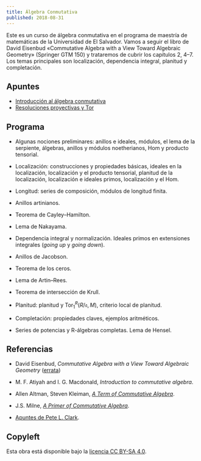 ```yaml
---
title: Álgebra Conmutativa
published: 2018-08-31
---
```


Este es un curso de álgebra conmutativa en el programa de maestría
de matemáticas de la Universidad de El Salvador. Vamos a seguir el libro
de David Eisenbud «Commutative Algebra with a View Toward Algebraic Geometry»
(Springer GTM 150) y trataremos de cubrir los capítulos 2, 4–7. Los temas
principales son localización, dependencia integral, planitud y completación.


## Apuntes

* <a href="algebra-conmutativa.pdf" class="pdf-link">Introducción al álgebra conmutativa</a>
* <a href="resoluciones-y-tor.pdf" class="pdf-link">Resoluciones proyectivas y Tor</a>


## Programa

* Algunas nociones preliminares: anillos e ideales, módulos, el lema de
  la serpiente, álgebras, anillos y módulos noetherianos, Hom y producto
  tensorial.

* Localización: construcciones y propiedades básicas, ideales en
  la localización, localización y el producto tensorial, planitud de
  la localización, localización e ideales primos, localización y el Hom.

* Longitud: series de composición, módulos de longitud finita.

* Anillos artinianos.

* Teorema de Cayley–Hamilton.

* Lema de Nakayama.

* Dependencia integral y normalización. Ideales primos en extensiones integrales
  (*going up* y *going down*).

* Anillos de Jacobson.

* Teorema de los ceros.

* Lema de Artin–Rees.

* Teorema de intersección de Krull.

* Planitud: planitud y $\operatorname{Tor}_1^R (R/\mathfrak{a},M)$, criterio
  local de planitud.

* Completación: propiedades claves, ejemplos aritméticos.

* Series de potencias y R-álgebras completas. Lema de Hensel.


## Referencias

* David Eisenbud, *Commutative Algebra with a View Toward Algebraic Geometry*
  (<a href="https://www.msri.org/people/members/de/corr2-3.pdf" class="pdf-link">errata</a>)

* M. F. Atiyah and I. G. Macdonald, *Introduction to commutative algebra*.

* Allen Altman, Steven Kleiman,
  *<a href="https://web.mit.edu/18.705/www/12Nts-2up.pdf" class="pdf-link">A Term of Commutative Algebra</a>*.

* J.S. Milne, *[A Primer of Commutative Algebra](https://www.jmilne.org/math/)*.

* <a href="http://alpha.math.uga.edu/~pete/integral2015.pdf" class="pdf-link">Apuntes de Pete L. Clark</a>.


## Copyleft

Esta obra está disponible bajo la
[licencia CC BY-SA 4.0](https://creativecommons.org/licenses/by-sa/4.0/).
